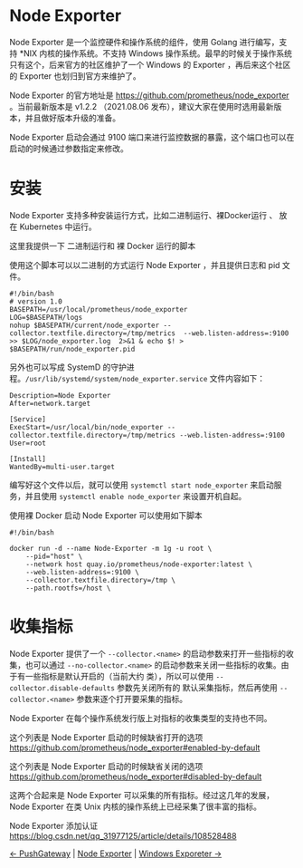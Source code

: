 # Node Exporter


Node Exporter 是一个监控硬件和操作系统的组件，使用 Golang 进行编写，支持 *NIX 内核的操作系统。不支持 Windows 操作系统。最早的时候关于操作系统只有这个，后来官方的社区维护了一个 Windows 的 Exporter ，再后来这个社区的 Exporter 也划归到官方来维护了。

Node Exporter 的官方地址是 https://github.com/prometheus/node_exporter 。当前最新版本是 v1.2.2 （2021.08.06 发布），建议大家在使用时选用最新版本，并且做好版本升级的准备。

Node Exporter 启动会通过 9100 端口来进行监控数据的暴露，这个端口也可以在启动的时候通过参数指定来修改。

# 安装

Node Exporter 支持多种安装运行方式，比如二进制运行、裸Docker运行 、 放在 Kubernetes 中运行。

这里我提供一下 二进制运行和 裸 Docker 运行的脚本

使用这个脚本可以以二进制的方式运行 Node Exporter ，并且提供日志和 pid 文件。

```
#!/bin/bash
# version 1.0
BASEPATH=/usr/local/prometheus/node_exporter
LOG=$BASEPATH/logs
nohup $BASEPATH/current/node_exporter --collector.textfile.directory=/tmp/metrics  --web.listen-address=:9100  >> $LOG/node_exporter.log  2>&1 & echo $! > $BASEPATH/run/node_exporter.pid

```

另外也可以写成 SystemD 的守护进程。`/usr/lib/systemd/system/node_exporter.service` 文件内容如下：

```
Description=Node Exporter
After=network.target

[Service]
ExecStart=/usr/local/bin/node_exporter --collector.textfile.directory=/tmp/metrics --web.listen-address=:9100
User=root

[Install]
WantedBy=multi-user.target
```

编写好这个文件以后，就可以使用 `systemctl start node_exporter`  来启动服务，并且使用  `systemctl enable node_exporter` 来设置开机自起。


使用裸 Docker 启动 Node Exporter 可以使用如下脚本

```
#!/bin/bash

docker run -d --name Node-Exporter -m 1g -u root \
    --pid="host" \
    --network host quay.io/prometheus/node-exporter:latest \
    --web.listen-address=:9100 \
    --collector.textfile.directory=/tmp \
    --path.rootfs=/host \
```

# 收集指标

Node Exporter  提供了一个 `--collector.<name>` 的启动参数来打开一些指标的收集，也可以通过 `--no-collector.<name>` 的启动参数来关闭一些指标的收集。由于有一些指标是默认开启的（当前大约  类），所以可以使用 `--collector.disable-defaults` 参数先关闭所有的 默认采集指标，然后再使用 `--collector.<name>` 参数来逐个打开要采集的指标。


Node Exporter 在每个操作系统发行版上对指标的收集类型的支持也不同。

这个列表是 Node Exporter 启动的时候缺省打开的选项
https://github.com/prometheus/node_exporter#enabled-by-default

这个列表是 Node Exporter 启动的时候缺省关闭的选项
https://github.com/prometheus/node_exporter#disabled-by-default

这两个合起来是 Node Exporter 可以采集的所有指标。经过这几年的发展， Node Exporter 在类 Unix 内核的操作系统上已经采集了很丰富的指标。

Node Exporter 添加认证
https://blog.csdn.net/qq_31977125/article/details/108528488


[← PushGateway](3.1-pushgateway.md) | [Node Exporter](3.2-node-exporter.md) | [Windows Exporeter →](3.3-windows-exporter.md)